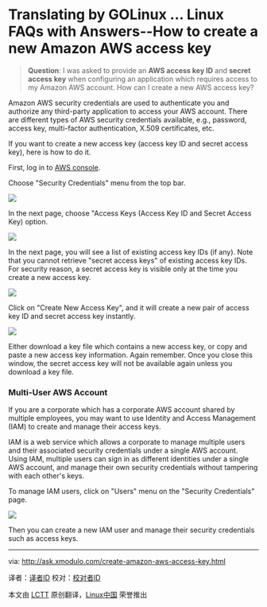 Translating by GOLinux ...
Linux FAQs with Answers--How to create a new Amazon AWS access key
================================================================================
> **Question**: I was asked to provide an **AWS access key ID** and **secret access key** when configuring an application which requires access to my Amazon AWS account. How can I create a new AWS access key? 

Amazon AWS security credentials are used to authenticate you and authorize any third-party application to access your AWS account. There are different types of AWS security credentials available, e.g., password, access key, multi-factor authentication, X.509 certificates, etc.

If you want to create a new access key (access key ID and secret access key), here is how to do it.

First, log in to [AWS console][1].

Choose "Security Credentials" menu from the top bar.

![](https://farm4.staticflickr.com/3855/14987093969_b106406596_o.png)

In the next page, choose "Access Keys (Access Key ID and Secret Access Key) option.

![](https://farm6.staticflickr.com/5584/15173842295_6110021f8f_z.jpg)

In the next page, you will see a list of existing access key IDs (if any). Note that you cannot retrieve "secret access keys" of existing access key IDs. For security reason, a secret access key is visible only at the time you create a new access key.

![](https://farm4.staticflickr.com/3897/15150859306_cd25d519be_o.png)

Click on "Create New Access Key", and it will create a new pair of access key ID and secret access key instantly.

![](https://farm4.staticflickr.com/3919/14987346068_232e8c73cd_z.jpg)

Either download a key file which contains a new access key, or copy and paste a new access key information. Again remember. Once you close this window, the secret access key will not be available again unless you download a key file.

### Multi-User AWS Account ###

If you are a corporate which has a corporate AWS account shared by multiple employees, you may want to use Identity and Access Management (IAM) to create and manage their access keys.

IAM is a web service which allows a corporate to manage multiple users and their associated security credentials under a single AWS account. Using IAM, multiple users can sign in as different identities under a single AWS account, and manage their own security credentials without tampering with each other's keys.

To manage IAM users, click on "Users" menu on the "Security Credentials" page.

![](https://farm6.staticflickr.com/5589/14987486468_a9120b1f8e_z.jpg)

Then you can create a new IAM user and manage their security credentials such as access keys.

--------------------------------------------------------------------------------

via: http://ask.xmodulo.com/create-amazon-aws-access-key.html

译者：[译者ID](https://github.com/译者ID)
校对：[校对者ID](https://github.com/校对者ID)

本文由 [LCTT](https://github.com/LCTT/TranslateProject) 原创翻译，[Linux中国](http://linux.cn/) 荣誉推出

[1]:http://aws.amazon.com/console/
